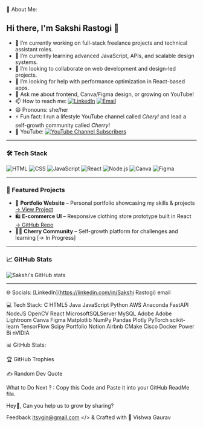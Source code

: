 💫 About Me:


## Hi there, I'm Sakshi Rastogi 👋

- 🔭 I’m currently working on full-stack freelance projects and technical assistant roles.
- 🌱 I’m currently learning advanced JavaScript, APIs, and scalable design systems.
- 👯 I’m looking to collaborate on web development and design-led projects.
- 🤔 I’m looking for help with performance optimization in React-based apps.
- 💬 Ask me about frontend, Canva/Figma design, or growing on YouTube!
- 📫 How to reach me: [![LinkedIn](https://img.shields.io/badge/LinkedIn-blue?logo=linkedin)](https://www.linkedin.com/in/sakshirastogiwork) [![Email](https://img.shields.io/badge/Email-D14836?logo=gmail&logoColor=white)](mailto:sakshirastogiwork@gmail.com)
- 😄 Pronouns: she/her
- ⚡ Fun fact: I run a lifestyle YouTube channel called *Cheryl* and lead a self-growth community called *Cherry*!
- 🎥 YouTube: [![YouTube Channel Subscribers](https://img.shields.io/youtube/channel/subscribers/UCXXXXX?style=social)](https://www.youtube.com/@IamCherryOfficial)

---

### 🛠️ Tech Stack
![HTML](https://img.shields.io/badge/HTML5-E34F26?logo=html5&logoColor=white)
![CSS](https://img.shields.io/badge/CSS3-1572B6?logo=css3&logoColor=white)
![JavaScript](https://img.shields.io/badge/JavaScript-F7DF1E?logo=javascript&logoColor=black)
![React](https://img.shields.io/badge/React-20232A?logo=react&logoColor=61DAFB)
![Node.js](https://img.shields.io/badge/Node.js-339933?logo=nodedotjs&logoColor=white)
![Canva](https://img.shields.io/badge/Canva-00C4CC?logo=canva&logoColor=white)
![Figma](https://img.shields.io/badge/Figma-F24E1E?logo=figma&logoColor=white)

---

### 📌 Featured Projects
- 💼 **Portfolio Website** – Personal portfolio showcasing my skills & projects [→ View Project](https://sakshirastogiwork.github.io)
- 🛍️ **E-commerce UI** – Responsive clothing store prototype built in React [→ GitHub Repo](https://github.com/sakshirastogiwork)
- 🧘‍♀️ **Cherry Community** – Self-growth platform for challenges and learning [→ In Progress]

---

### 📈 GitHub Stats
![Sakshi's GitHub stats](https://github-readme-stats.vercel.app/api?username=sakshirastogiwork&show_icons=true&theme=tokyonight)

---
🌐 Socials:
[LinkedIn](https://linkedin.com/in/Sakshi Rastogi) email

💻 Tech Stack:
C HTML5 Java JavaScript Python AWS Anaconda FastAPI NodeJS OpenCV React MicrosoftSQLServer MySQL Adobe Adobe Lightroom Canva Figma Matplotlib NumPy Pandas Plotly PyTorch scikit-learn TensorFlow Scipy Portfolio Notion Airbnb CMake Cisco Docker Power Bi nVIDIA

📊 GitHub Stats:






🏆 GitHub Trophies


✍️ Random Dev Quote




What to Do Next ? : 
Copy this Code and Paste it into your GitHub ReadMe file.


Hey👋, Can you help us to grow by sharing?

Feedback
itsvgin@gmail.com
</> & Crafted with 💛 Vishwa Gaurav
